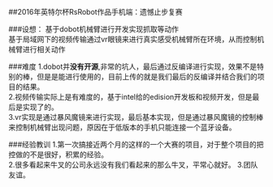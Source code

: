 ##2016年英特尔杯RsRobot作品手机端：遗憾止步复赛

###设想：
基于dobot机械臂进行开发实现抓取等动作
<br>
基于局域网下的视频传输通过vr眼镜来进行真实感受机械臂所在环境，从而控制机械臂进行相关动作

###难度
1.dobot并**没有开源**,非常的坑人，最后通过反编译进行实现，效果不是特别的棒，但是是能进行使用的，目前上传的就是我们最后的反编译并结合我们的项目的结果。
<br>
2.视频传输实际上是有难度的，基于intel给的edision开发板和视频开发，但是最后是实现了的。
<br>
3.vr实现是通过暴风魔镜来进行实现，最后基本实现，但是通过暴风魔镜的控制棒来控制机械臂出现问题，原因在于低版本的手机只能连接一个蓝牙设备。
<br>

###经验教训
1.第一次搞接近两个月的这样的一个大赛的项目，对于整个项目的把控做的不是很好，积累的经验。
<br>
2.很多看起来牛叉的公司永远没有我们看起来的那么牛叉，平常心就好。
3.团队友谊。